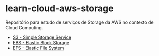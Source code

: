 # learn-cloud-aws-storage

Repositório para estudo de serviços de Storage da AWS no contexto de Cloud Computing.

* [S3 - Simple Storage Service](./s3/)
* [EBS - Elastic Block Storage](./ebs/)
* [EFS - Elastic File System](./efs/)
